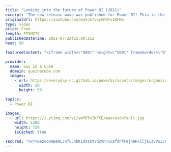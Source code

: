```yaml
---
title: "Looking into the future of Power BI (2021)"
excerpt: "The new release wave was published for Power BI! This is the roadmap for what is to come. Adam explores what it shows and what you can expect.  Microsoft Power Platform release plans https://aka.ms/pbiroadmap  Power BI release plan report by Alex Powers https://aka.ms/pbireleaseplan  📢 Become a member:"
originalUrl: https://youtube.com/watch?v=ymP0TvIKFKE
type: video
price: Free
length: PT5M27S
publishedDateTime: 2021-07-22T15:00:25Z
heat: 50

featuredContent: "<iframe width=\"800\" height=\"500\" frameborder=\"0\" src=\"https://www.youtube.com/embed/ymP0TvIKFKE\" allow=\"accelerometer; autoplay; encrypted-media; gyroscope; picture-in-picture\" allowfullscreen></iframe>"

provider:
  name: Guy in a Cube
  domain: guyinacube.com
  images:
    - url: https://everyday-cc.github.io/powerbi/assets/images/organizations/guyinacube.com-50x50.jpg
      width: 50
      height: 50

topics:
  - Power BI

images:
  - url: https://i.ytimg.com/vi/ymP0TvIKFKE/maxresdefault.jpg
    width: 1280
    height: 720
    isCached: true

secured: "nxY+0ezuoDaBeKCJnfuJnbK1dXzkVVdZVn/5xafdPfF9jhHH7iljkIsvVSZJ8PCxqnqGeR8KaetvD/JDeP2+Rakl5zjgaJisW1ikUULPMqU/PsJEcRj0AY1ziDP4itaJF7WzG0492gdbzGLgLRTSx/Pkb3LaOx+n4GdBldhIjKH0li6RggQteC2y6KUI+DTAoZqGNKPPwoS83sT7oATnJM5wMpO6f4DnByttOv4qNxxQ35DYhlmsr7v/5moczNtk4JE4LNPZEqk36fmP/YaVvU1/HxmJQdZM/LY1f7xReeV9vUpODewsQuH+uDyu4XH/2b28NGyuCP8DMEdnF/NiS3OPCrkkSqSB3oyF+hNMROQFPgzqkPdMY3hkSR3Z63imXKcUULsa4ZFnKBlJOWsh6ioZz0BVW7ltPIRBN8yl9To=;S6qpAXnu08qcoiBe/H66Iw=="
---
```


